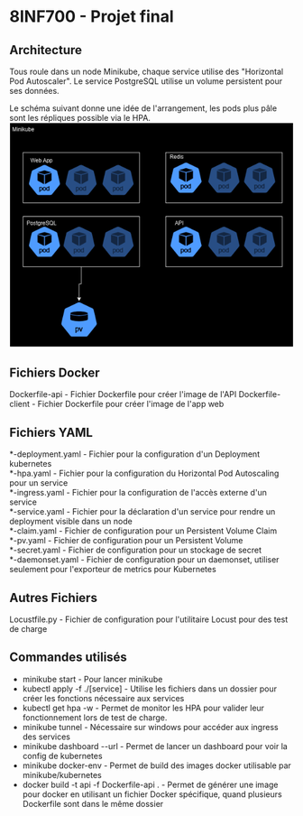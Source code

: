 # 8INF700 - Projet final 

## Architecture
Tous roule dans un node Minikube, chaque service utilise des "Horizontal Pod Autoscaler". Le service PostgreSQL utilise un volume persistent pour ses données.   

Le schéma suivant donne une idée de l'arrangement, les pods plus pâle sont les répliques possible via le HPA.
![Architecture](./projetfinal.png)

## Fichiers Docker

Dockerfile-api - Fichier Dockerfile pour créer l'image de l'API
Dockerfile-client - Fichier Dockerfile pour créer l'image de l'app web

## Fichiers YAML

*-deployment.yaml - Fichier pour la configuration d'un Deployment kubernetes  
*-hpa.yaml - Fichier pour la configuration du Horizontal Pod Autoscaling pour un service  
*-ingress.yaml - Fichier pour la configuration de l'accès externe d'un service  
*-service.yaml - Fichier pour la déclaration d'un service pour rendre un deployment visible dans un node  
*-claim.yaml - Fichier de configuration pour un Persistent Volume Claim  
*-pv.yaml - Fichier de configuration pour un Persistent Volume  
*-secret.yaml - Fichier de configuration pour un stockage de secret  
*-daemonset.yaml - Fichier de configuration pour un daemonset, utiliser seulement pour l'exporteur de metrics pour Kubernetes  

## Autres Fichiers

Locustfile.py - Fichier de configuration pour l'utilitaire Locust pour des test de charge

## Commandes utilisés
- minikube start - Pour lancer minikube
- kubectl apply -f ./[service] - Utilise les fichiers dans un dossier pour créer les fonctions nécessaire aux services
- kubectl get hpa -w - Permet de monitor les HPA pour valider leur fonctionnement lors de test de charge.
- minikube tunnel - Nécessaire sur windows pour accéder aux ingress des services
- minikube dashboard --url - Permet de lancer un dashboard pour voir la config de kubernetes
- minikube docker-env - Permet de build des images docker utilisable par minikube/kubernetes
- docker build -t api -f Dockerfile-api . - Permet de générer une image pour docker en utilisant un fichier Docker spécifique, quand plusieurs Dockerfile sont dans le même dossier
